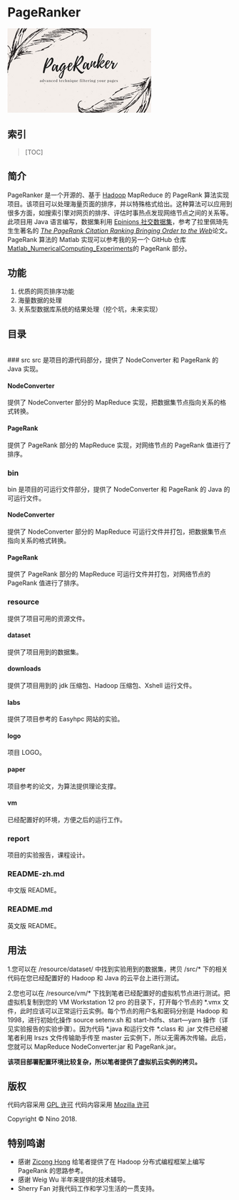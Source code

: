 # PageRanker

![LOGO](https://github.com/LovelyBuggies/Java_Hadoop_PageRanker/blob/master/resource/logo/PageRanker.png)

## 索引

>[TOC]

## 简介

PageRanker 是一个开源的、基于 [Hadoop](http://hadoop.apache.org) MapReduce 的 PageRank 算法实现项目。该项目可以处理海量页面的排序，并以特殊格式给出。这种算法可以应用到很多方面，如搜索引擎对网页的排序、评估时事热点发现网络节点之间的关系等。此项目用 Java 语言编写，数据集利用 [Epinions 社交数据集](https://snap.stanford.edu/data/soc-Epinions1.html)，参考了拉⾥佩琦先⽣生著名的 [*The PageRank Citation Ranking︎ Bringing Order to the Web*](http://202.116.81.74/cache/5/03/ilpubs.stanford.edu/bf0bd3cdc413c81dc4853ddffe4de51f/1999-66.pdf)论⽂。PageRank 算法的 Matlab 实现可以参考我的另一个 GitHub 仓库[Matlab_NumericalComputing_Experiments](https://github.com/LovelyBuggies/Matlab_NumericalComputing_Experiments)的 PageRank 部分。

## 功能

1. 优质的网页排序功能
2. 海量数据的处理
3. 关系型数据库系统的结果处理（挖个坑，未来实现）

## 目录
</br>
### src 
src 是项目的源代码部分，提供了 NodeConverter 和 PageRank 的 Java 实现。

#### NodeConverter
提供了 NodeConverter 部分的 MapReduce 实现，把数据集节点指向关系的格式转换。

#### PageRank
提供了 PageRank 部分的 MapReduce 实现，对网络节点的 PageRank 值进行了排序。

### bin
bin 是项目的可运行文件部分，提供了 NodeConverter 和 PageRank 的 Java 的可运行文件。

#### NodeConverter
提供了 NodeConverter 部分的 MapReduce 可运行文件并打包，把数据集节点指向关系的格式转换。

#### PageRank
提供了 PageRank 部分的 MapReduce 可运行文件并打包，对网络节点的 PageRank 值进行了排序。

### resource
提供了项目可用的资源文件。

#### dataset
提供了项目用到的数据集。

#### downloads
提供了项目用到的 jdk 压缩包、Hadoop 压缩包、Xshell 运行文件。

#### labs
提供了项目参考的 Easyhpc 网站的实验。

#### logo
项目 LOGO。

#### paper
项目参考的论文，为算法提供理论支撑。

#### vm
已经配置好的环境，方便之后的运行工作。

### report
项目的实验报告，课程设计。

### README-zh.md
中文版 README。

### README.md
英文版 README。
</br>

## 用法

1.您可以在 /resource/dataset/ 中找到实验用到的数据集，拷贝 /src/* 下的相关代码在您已经配置好的 Hadoop 和 Java 的云平台上进行测试。

2.您也可以在 /resource/vm/* 下找到笔者已经配置好的虚拟机节点进行测试。把虚拟机复制到您的 VM Workstation 12 pro 的目录下，打开每个节点的 *.vmx 文件，此时应该可以正常运行云实例。每个节点的用户名和密码分别是 Hadoop 和 1998，进行初始化操作 source setenv.sh 和 start-hdfs、start—yarn 操作（详见实验报告的实验步骤）。因为代码 *.java 和运行文件 *.class 和 .jar 文件已经被笔者利用 lrszs 文件传输助手传至 master 云实例下，所以无需再次传输。此后，您就可以 MapReduce NodeConverter.jar 和 PageRank.jar。

**该项目部署配置环境比较复杂，所以笔者提供了虚拟机云实例的拷贝。**

## 版权

代码内容采用 [GPL 许可](http://www.gnu.org/licenses/gpl.html)
代码内容采用 [Mozilla 许可](https://www.mozilla.org/en-US/MPL/)

Copyright © Nino 2018.


## 特别鸣谢

* 感谢 [Zicong Hong](https://github.com/hongzicong) 给笔者提供了在 Hadoop 分布式编程框架上编写 PageRank 的思路参考。
* 感谢 Weig Wu 半年来提供的技术辅导。
* Sherry Fan 对我代码工作和学习生活的一贯支持。


